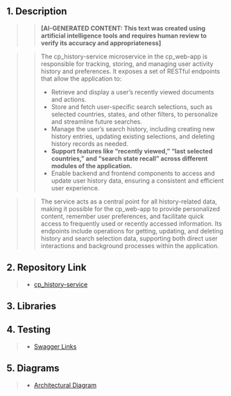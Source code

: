 ## 1. Description

>> **[AI-GENERATED CONTENT: This text was created using artificial intelligence tools and requires human review to verify its accuracy and appropriateness]**

>> The cp_history-service microservice in the cp_web-app is responsible for tracking, storing, and managing user activity history and preferences. It exposes a set of RESTful endpoints that allow the application to:
>> *   Retrieve and display a user’s recently viewed documents and actions.
>> *   Store and fetch user-specific search selections, such as selected countries, states, and other filters, to personalize and streamline future searches.
>> *   Manage the user’s search history, including creating new history entries, updating existing selections, and deleting history records as needed.
>> *   **Support features like “recently viewed,” “last selected countries,” and “search state recall” across different modules of the application.**
>> *   Enable backend and frontend components to access and update user history data, ensuring a consistent and efficient user experience.

>> The service acts as a central point for all history-related data, making it possible for the cp_web-app to provide personalized content, remember user preferences, and facilitate quick access to frequently used or recently accessed information. Its endpoints include operations for getting, updating, and deleting history and search selection data, supporting both direct user interactions and background processes within the application.

## 2. Repository Link

>- [cp_history-service](https://github.com/tr/cp_history-service)

## 3. Libraries

## 4. Testing

>- [Swagger Links](https://dev.azure.com/tr-tax-checkpoint/Checkpoint/_wiki/wikis/Checkpoint.wiki/1175/Swagger-links)

## 5. Diagrams

>- [Architectural Diagram](https://lucid.app/lucidchart/9aeb4fc0-5c66-4039-b206-824c0a6d6ddd/edit?invitationId=inv_cd8a8f63-048d-47f2-a008-652ebb79f5ef&page=3PuhfUG5fL.8#)
